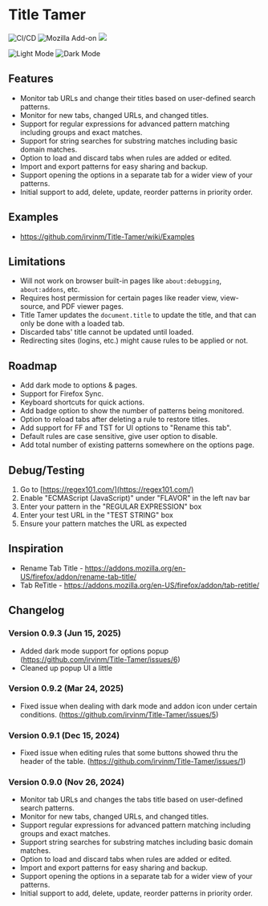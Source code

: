# Title Tamer

![CI/CD](https://github.com/irvinm/Title-Tamer/workflows/CI/CD/badge.svg) ![Mozilla Add-on](https://img.shields.io/amo/users/Title-Tamer.svg?style=flat-square) ![](https://img.shields.io/amo/v/Title-Tamer.svg?style=flat-square)

![Light Mode](https://github.com/user-attachments/assets/78f5973c-f9d5-4dff-8d72-113df255fe10)
![Dark Mode](https://github.com/user-attachments/assets/4ba17621-4a1b-4849-9042-5b24499ae298)

## Features
- Monitor tab URLs and change their titles based on user-defined search patterns.
- Monitor for new tabs, changed URLs, and changed titles.
- Support for regular expressions for advanced pattern matching including groups and exact matches.
- Support for string searches for substring matches including basic domain matches.
- Option to load and discard tabs when rules are added or edited.
- Import and export patterns for easy sharing and backup.
- Support opening the options in a separate tab for a wider view of your patterns.
- Initial support to add, delete, update, reorder patterns in priority order.

## Examples
- https://github.com/irvinm/Title-Tamer/wiki/Examples

## Limitations
- Will not work on browser built-in pages like `about:debugging`, `about:addons`, etc.
- Requires host permission for certain pages like reader view, view-source, and PDF viewer pages.
- Title Tamer updates the `document.title` to update the title, and that can only be done with a loaded tab.
- Discarded tabs' title cannot be updated until loaded.
- Redirecting sites (logins, etc.) might cause rules to be applied or not.

## Roadmap
- Add dark mode to options & pages.
- Support for Firefox Sync.
- Keyboard shortcuts for quick actions.
- Add badge option to show the number of patterns being monitored.
- Option to reload tabs after deleting a rule to restore titles.
- Add support for FF and TST for UI options to "Rename this tab".
- Default rules are case sensitive, give user option to disable.
- Add total number of existing patterns somewhere on the options page.

## Debug/Testing
1. Go to [https://regex101.com/](https://regex101.com/)
2. Enable "ECMAScript (JavaScript)" under "FLAVOR" in the left nav bar
3. Enter your pattern in the "REGULAR EXPRESSION" box
4. Enter your test URL in the "TEST STRING" box
5. Ensure your pattern matches the URL as expected

## Inspiration
- Rename Tab Title - https://addons.mozilla.org/en-US/firefox/addon/rename-tab-title/
- Tab ReTitle - https://addons.mozilla.org/en-US/firefox/addon/tab-retitle/

## Changelog

### Version 0.9.3 (Jun 15, 2025)
- Added dark mode support for options popup (https://github.com/irvinm/Title-Tamer/issues/6)
- Cleaned up popup UI a little

### Version 0.9.2 (Mar 24, 2025)
- Fixed issue when dealing with dark mode and addon icon under certain conditions. (https://github.com/irvinm/Title-Tamer/issues/5)

### Version 0.9.1 (Dec 15, 2024)
- Fixed issue when editing rules that some buttons showed thru the header of the table. (https://github.com/irvinm/Title-Tamer/issues/1)

### Version 0.9.0 (Nov 26, 2024)
- Monitor tab URLs and changes the tabs title based on user-defined search patterns.
- Monitor for new tabs, changed URLs, and changed titles.
- Support regular expressions for advanced pattern matching including groups and exact matches.
- Support string searches for substring matches including basic domain matches.
- Option to load and discard tabs when rules are added or edited.
- Import and export patterns for easy sharing and backup.
- Support opening the options in a separate tab for a wider view of your patterns.
- Initial support to add, delete, update, reorder patterns in priority order.
